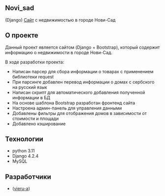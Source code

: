 ## Novi_sad

(Django) [Сайт](http://vierua2m.beget.tech/) с недвижимостью в городе Нови-Сад

## О проекте

Данный проект является сайтом (Django + Bootstrap), который содержит информацию о недвижимости в городе Нови-Сад.

В ходе разработки проекта:

  * Написан парсер для сбора информации о товарах с применением библиотеки request
  * При парсинге добавлен перевод информации о домах с сербского на русский язык
  * Написан скрипт для автоматического добавления полученной информации в БД
  * На основе шаблона Bootstrap разработан фронтенд сайта
  * Настроена админ-панель для управления данными
  * Добавлены фильтры для отображения домов в зависимости от стоимости и площади
  * Добавлено кэширование
    
## Технологии

- python 3.11
- Django 4.2.4
- MySQL

## Разработчики

- ([vieru-a](https://github.com/vieru-a))
